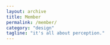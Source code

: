 ```yaml
---
layout: archive
title: Member
permalink: /member/
category: "design"
tagline: "it's all about perception."
---
```

